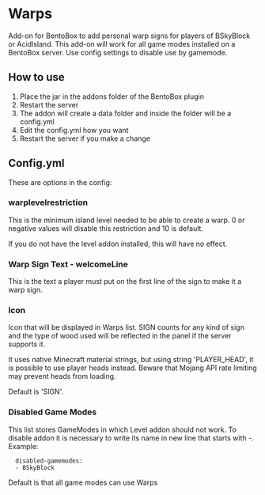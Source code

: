 # Warps
Add-on for BentoBox to add personal warp signs for players of BSkyBlock or AcidIsland.
This add-on will work for all game modes installed on a BentoBox server. Use config settings
to disable use by gamemode.

## How to use

1. Place the jar in the addons folder of the BentoBox plugin
2. Restart the server
3. The addon will create a data folder and inside the folder will be a config.yml
4. Edit the config.yml how you want
5. Restart the server if you make a change

## Config.yml

These are options in the config:

### warplevelrestriction

This is the minimum island level needed to be able to create a warp.
0 or negative values will disable this restriction and 10 is default.

If you do not have the level addon installed, this will have no effect.

### Warp Sign Text - welcomeLine

This is the text a player must put on the first line of the sign to make it a warp sign.

### Icon

Icon that will be displayed in Warps list. SIGN counts for any kind of sign and the type of
wood used will be reflected in the panel if the server supports it.

It uses native Minecraft material strings, but using string 'PLAYER_HEAD', it is possible to
use player heads instead. Beware that Mojang API rate limiting may prevent heads from loading.

Default is 'SIGN'.

### Disabled Game Modes

This list stores GameModes in which Level addon should not work.
To disable addon it is necessary to write its name in new line that starts with -. Example:

```
  disabled-gamemodes:
  - BSkyBlock
```
Default is that all game modes can use Warps
